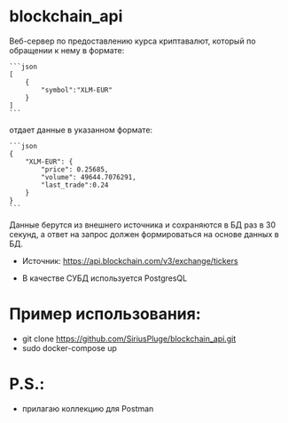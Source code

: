 # blockchain_api

Веб-сервер по предоставлению курса криптавалют, который по обращении к нему в формате:


    ```json
    [
        {
            "symbol":"XLM-EUR"
        }
    ]
    ```
 отдает данные в указанном формате: 


    ```json
    {
        "XLM-EUR": {
            "price": 0.25685,
            "volume": 49644.7076291,
            "last_trade":0.24
        }
    }
    ```

Данные берутся из внешнего источника и сохраняются в БД раз в 30 секунд, а ответ на запрос должен формироваться на основе данных в БД.
- Источник: <https://api.blockchain.com/v3/exchange/tickers>

 - В качестве СУБД используется PostgresQL

# Пример использования:
- git clone https://github.com/SiriusPluge/blockchain_api.git
- sudo docker-compose up

# P.S.: 
- прилагаю коллекцию для Postman